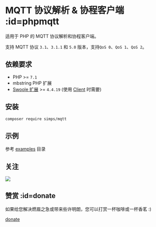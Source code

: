 # MQTT 协议解析 & 协程客户端 :id=phpmqtt

适用于 PHP 的 MQTT 协议解析和协程客户端。

支持 MQTT 协议 `3.1`、`3.1.1` 和 `5.0` 版本，支持`QoS 0`、`QoS 1`、`QoS 2`。

## 依赖要求

* PHP >= `7.1`
* mbstring PHP 扩展
* [Swoole 扩展](https://github.com/swoole/swoole-src) >= `4.4.19` (使用 [Client](/zh-cn/client) 时需要)

## 安装

```bash
composer require simps/mqtt
```

## 示例

参考 [examples](https://github.com/simps/mqtt/tree/master/examples) 目录

## 关注

![](https://cdn.jsdelivr.net/gh/sy-records/staticfile/images/202012/wechat_white.png)

## 赞赏 :id=donate

如果给您解决燃眉之急或带来些许明朗，您可以打赏一杯咖啡或一杯香茗 :)

[donate](https://donate.qq52o.me/ ':include :type=iframe')


